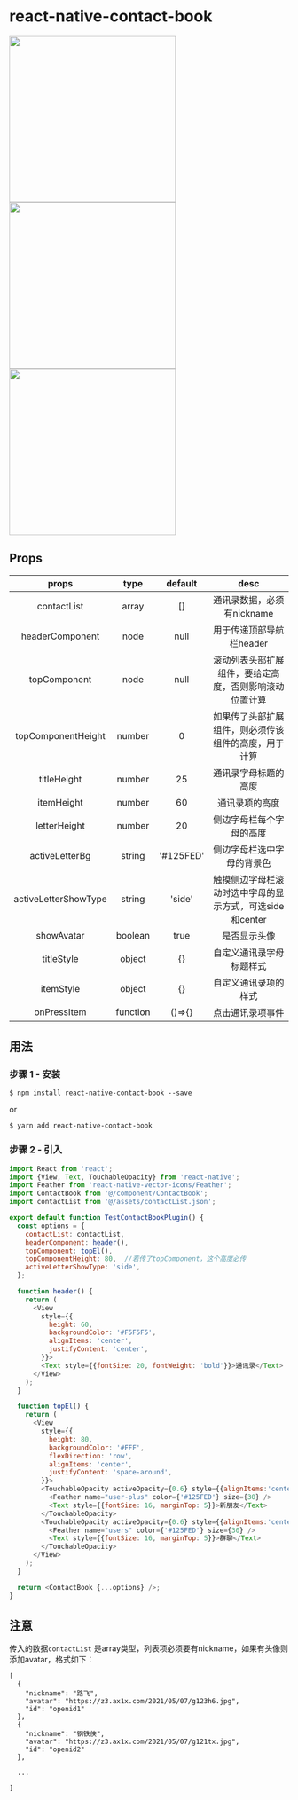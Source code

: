 # react-native-contact-book


<img src="src/assets/top_component.png" width="300" align="middle" />
<img src="src/assets/letter_side.png" width="300" align="middle" />
<img src="src/assets/letter_center.png" width="300" align="middle" />


## Props

|         props         |   type   |  default  |  desc  |
| :-------: | :---: | :---: |  :------------:  |
|     contactList      |  array   |    []     |  通讯录数据，必须有nickname  |
|   headerComponent    |   node   |   null    |  用于传递顶部导航栏header  |
|     topComponent     |   node   |   null    |  滚动列表头部扩展组件，要给定高度，否则影响滚动位置计算  |
|  topComponentHeight  |  number  |     0     |  如果传了头部扩展组件，则必须传该组件的高度，用于计算  |
|     titleHeight      |  number  |    25     |  通讯录字母标题的高度  |
|      itemHeight      |  number  |    60     |  通讯录项的高度  |
|     letterHeight     |  number  |    20     |  侧边字母栏每个字母的高度  |
|    activeLetterBg    |  string  | '#125FED' |  侧边字母栏选中字母的背景色  |
| activeLetterShowType |  string  |  'side'   |  触摸侧边字母栏滚动时选中字母的显示方式，可选side和center  |
|      showAvatar      | boolean  |   true    |  是否显示头像  |
|      titleStyle      |  object  |    {}     |  自定义通讯录字母标题样式  |
|      itemStyle       |  object  |    {}     |  自定义通讯录项的样式  |
|     onPressItem      | function |  ()=>{}   |  点击通讯录项事件  |

## 用法

### 步骤 1 - 安装

`$ npm install react-native-contact-book --save`

or

`$ yarn add react-native-contact-book`

### 步骤 2 - 引入

```javascript
import React from 'react';
import {View, Text, TouchableOpacity} from 'react-native';
import Feather from 'react-native-vector-icons/Feather';
import ContactBook from '@/component/ContactBook';
import contactList from '@/assets/contactList.json';

export default function TestContactBookPlugin() {
  const options = {
    contactList: contactList,
    headerComponent: header(),
    topComponent: topEl(),
    topComponentHeight: 80,  //若传了topComponent，这个高度必传
    activeLetterShowType: 'side',
  };

  function header() {
    return (
      <View
        style={{
          height: 60,
          backgroundColor: '#F5F5F5',
          alignItems: 'center',
          justifyContent: 'center',
        }}>
        <Text style={{fontSize: 20, fontWeight: 'bold'}}>通讯录</Text>
      </View>
    );
  }

  function topEl() {
    return (
      <View
        style={{
          height: 80,
          backgroundColor: '#FFF',
          flexDirection: 'row',
          alignItems: 'center',
          justifyContent: 'space-around',
        }}>
        <TouchableOpacity activeOpacity={0.6} style={{alignItems:'center'}}>
          <Feather name="user-plus" color={'#125FED'} size={30} />
          <Text style={{fontSize: 16, marginTop: 5}}>新朋友</Text>
        </TouchableOpacity>
        <TouchableOpacity activeOpacity={0.6} style={{alignItems:'center'}}>
          <Feather name="users" color={'#125FED'} size={30} />
          <Text style={{fontSize: 16, marginTop: 5}}>群聊</Text>
        </TouchableOpacity>
      </View>
    );
  }

  return <ContactBook {...options} />;
}
```

## 注意

传入的数据`contactList` 是array类型，列表项必须要有nickname，如果有头像则添加avatar，格式如下：
```
[
  {
    "nickname": "路飞",
    "avatar": "https://z3.ax1x.com/2021/05/07/g123h6.jpg",
    "id": "openid1"
  },
  {
    "nickname": "钢铁侠",
    "avatar": "https://z3.ax1x.com/2021/05/07/g121tx.jpg",
    "id": "openid2"
  },

  ...

]
```